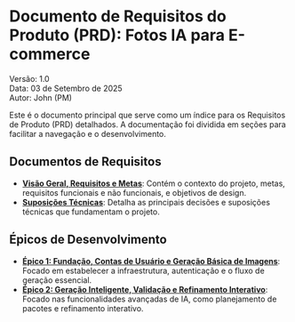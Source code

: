 # **Documento de Requisitos do Produto (PRD): Fotos IA para E-commerce**

Versão: 1.0  
Data: 03 de Setembro de 2025  
Autor: John (PM)

Este é o documento principal que serve como um índice para os Requisitos de Produto (PRD) detalhados. A documentação foi dividida em seções para facilitar a navegação e o desenvolvimento.

## **Documentos de Requisitos**

*   **[Visão Geral, Requisitos e Metas](./prd/01-main.md)**: Contém o contexto do projeto, metas, requisitos funcionais e não funcionais, e objetivos de design.
*   **[Suposições Técnicas](./architecture/00-technical-assumptions.md)**: Detalha as principais decisões e suposições técnicas que fundamentam o projeto.

## **Épicos de Desenvolvimento**

*   **[Épico 1: Fundação, Contas de Usuário e Geração Básica de Imagens](./prd/02-epic-1.md)**: Focado em estabelecer a infraestrutura, autenticação e o fluxo de geração essencial.
*   **[Épico 2: Geração Inteligente, Validação e Refinamento Interativo](./prd/03-epic-2.md)**: Focado nas funcionalidades avançadas de IA, como planejamento de pacotes e refinamento interativo.